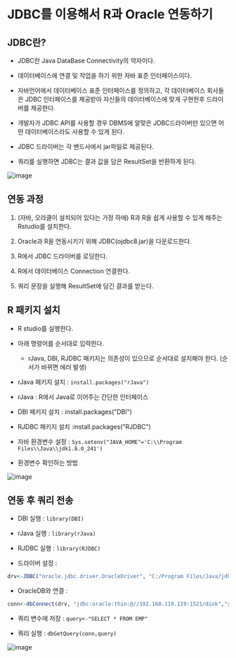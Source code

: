 # JDBC를 이용해서 R과 Oracle 연동하기



## JDBC란?

- JDBC란 Java DataBase Connectivity의 약자이다.

- 데이터베이스에 연결 및 작업을 하기 위한 자바 표준 인터페이스이다.

- 자바언어에서 데이터베이스 표준 인터페이스를 정의하고, 각 데이터베이스 회사들은 JDBC 인터페이스를 제공받아 자신들의 데이터베이스에 맞게 구현한후 드라이버를 제공한다. 

- 개발자가 JDBC API를 사용할 경우 DBMS에 알맞은 JDBC드라이버만 있으면 어떤 데이터베이스라도 사용할 수 있게 된다.

- JDBC 드라이버는 각 밴드사에서 jar파일로 제공된다.

- 쿼리를 실행하면 JDBC는 결과 값을 담은 ResultSet을 반환하게 된다.


![image](https://user-images.githubusercontent.com/77392444/115996778-a8211400-a61b-11eb-8b23-e8474ca30b2b.png)



## 연동 과정

1. (자바, 오라클이 설치되어 있다는 가정 하에) R과 R을 쉽게 사용할 수 있게 해주는 Rstudio를 설치한다.

2. Oracle과 R을 연동시키기 위해 JDBC(ojdbc8.jar)을 다운로드한다.

3. R에서 JDBC 드라이버를 로딩한다.

4. R에서 데이터베이스 Connection 연결한다.

5. 쿼리 문장을 실행해 ResultSet에 담긴 결과를 받는다.


## R 패키지 설치

- R studio를 실행한다.

- 아래 명령어를 순서대로 입력한다. 
  - rJava, DBI, RJDBC 패키지는 의존성이 있으므로 순서대로 설치해야 한다. (순서가 바뀌면 에러 발생)

-  rJava 패키지 설치 : `install.packages("rJava")`
  - rJava : R에서 Java로 이어주는 간단한 인터페이스

- DBI 패키지 설치 : install.packages("DBI")

- RJDBC 패키지 설치  :install.packages("RJDBC")

- 자바 환경변수 설정 : `Sys.setenv("JAVA_HOME"='C:\\Program Files\\Java\\jdk1.8.0_241')`

- 환경변수 확인하는 방법

![image](https://user-images.githubusercontent.com/77392444/115855307-115f2680-a466-11eb-95c4-908f8bf082fc.png)


## 연동 후 쿼리 전송

- DBI 실행 : `library(DBI)`

- rJava 실행 : `library(rJava)`

- RJDBC 실행 : `library(RJDBC)`


- 드라이버 설정 : 

```r
drv<-JDBC("oracle.jdbc.driver.OracleDriver", "C:/Program Files/Java/jdk1.8.0_241/ojdbc8.jar")
```

- OracleDB와 연결 :

```r
conn<-dbConnect(drv, "jdbc:oracle:thin:@//192.168.119.119:1521/dink","scott","tiger")
```

- 쿼리 변수에 저장 : `query<-"SELECT * FROM EMP"`

- 쿼리 실행 : `dbGetQuery(conn,query)`

![image](https://user-images.githubusercontent.com/77392444/115861094-563a8b80-a46d-11eb-8156-05986b2acc1f.png)

